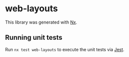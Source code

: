 # web-layouts

This library was generated with [Nx](https://nx.dev).

## Running unit tests

Run `nx test web-layouts` to execute the unit tests via [Jest](https://jestjs.io).
